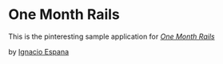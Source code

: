 # One Month Rails

This is the pinteresting sample application for 
[*One Month Rails*](http://onemonthrails.com)

by [Ignacio Espana](https://www.facebook.com/ignacio.espana)